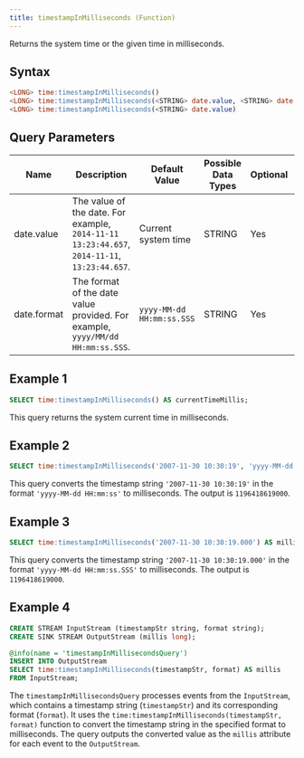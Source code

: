 ```yaml
---
title: timestampInMilliseconds (Function)
---
```


Returns the system time or the given time in milliseconds.

## Syntax

```sql
<LONG> time:timestampInMilliseconds()
<LONG> time:timestampInMilliseconds(<STRING> date.value, <STRING> date.format)
<LONG> time:timestampInMilliseconds(<STRING> date.value)
```

## Query Parameters

| Name | Description  | Default Value | Possible Data Types | Optional | Dynamic |
|------|--------------|---------------|---------------------|----------|---------|
| date.value  | The value of the date. For example, `2014-11-11 13:23:44.657`, `2014-11-11`, `13:23:44.657`. | Current system time         | STRING| Yes      | Yes     |
| date.format | The format of the date value provided. For example, `yyyy/MM/dd HH:mm:ss.SSS`. | `yyyy-MM-dd HH:mm:ss.SSS` | STRING| Yes      | Yes     |

## Example 1

```sql
SELECT time:timestampInMilliseconds() AS currentTimeMillis;
```

This query returns the system current time in milliseconds.

## Example 2

```sql
SELECT time:timestampInMilliseconds('2007-11-30 10:30:19', 'yyyy-MM-dd HH:mm:ss') AS millis;
```

This query converts the timestamp string `'2007-11-30 10:30:19'` in the format `'yyyy-MM-dd HH:mm:ss'` to milliseconds. The output is `1196418619000`.

## Example 3

```sql
SELECT time:timestampInMilliseconds('2007-11-30 10:30:19.000') AS millis;
```

This query converts the timestamp string `'2007-11-30 10:30:19.000'` in the format `'yyyy-MM-dd HH:mm:ss.SSS'` to milliseconds. The output is `1196418619000`.

## Example 4

```sql
CREATE STREAM InputStream (timestampStr string, format string);
CREATE SINK STREAM OutputStream (millis long);

@info(name = 'timestampInMillisecondsQuery')
INSERT INTO OutputStream
SELECT time:timestampInMilliseconds(timestampStr, format) AS millis
FROM InputStream;
```

The `timestampInMillisecondsQuery` processes events from the `InputStream`, which contains a timestamp string (`timestampStr`) and its corresponding format (`format`). It uses the `time:timestampInMilliseconds(timestampStr, format)` function to convert the timestamp string in the specified format to milliseconds. The query outputs the converted value as the `millis` attribute for each event to the `OutputStream`.
